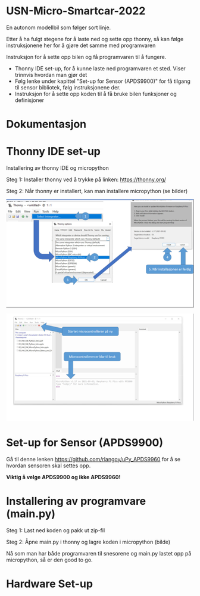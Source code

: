 # USN-Micro-Smartcar-2022
En autonom modellbil som følger sort linje.

Etter å ha fulgt stegene for å laste ned og sette opp thonny, så kan følge instruksjonene her for å gjøre det samme med programvaren

Instruksjon for å sette opp bilen og få programvaren til å fungere.
- Thonny IDE set-up, for å kunne laste ned programvaren et sted. Viser trinnvis hvordan man gjør det
- Følg lenke under kapittel "Set-up for Sensor (APDS9900)" for få tilgang til sensor bibliotek, følg instruksjonene der.
- Instruksjon for å sette opp koden til å få bruke bilen funksjoner og definisjoner


# Dokumentasjon

# Thonny IDE set-up
Installering av thonny IDE og micropython

Steg 1: Installer thonny ved å trykke på linken: https://thonny.org/

Steg 2: Når thonny er installert, kan man installere micropython (se bilder)

![](Images/micro1.PNG)

![](Images/micro2.PNG)

# Set-up for Sensor (APDS9900)
Gå til denne lenken https://github.com/rlangoy/uPy_APDS9960  for å se hvordan sensoren skal settes opp.

**Viktig å velge APDS9900 og ikke APDS9960!**

# Installering av programvare (main.py)
Steg 1: Last ned koden og pakk ut zip-fil

Steg 2: Åpne main.py i thonny og lagre koden i micropython (bilde)

Nå som man har både programvaren til snesorene og main.py lastet opp på micropython, så er den good to go.

# Hardware Set-up


